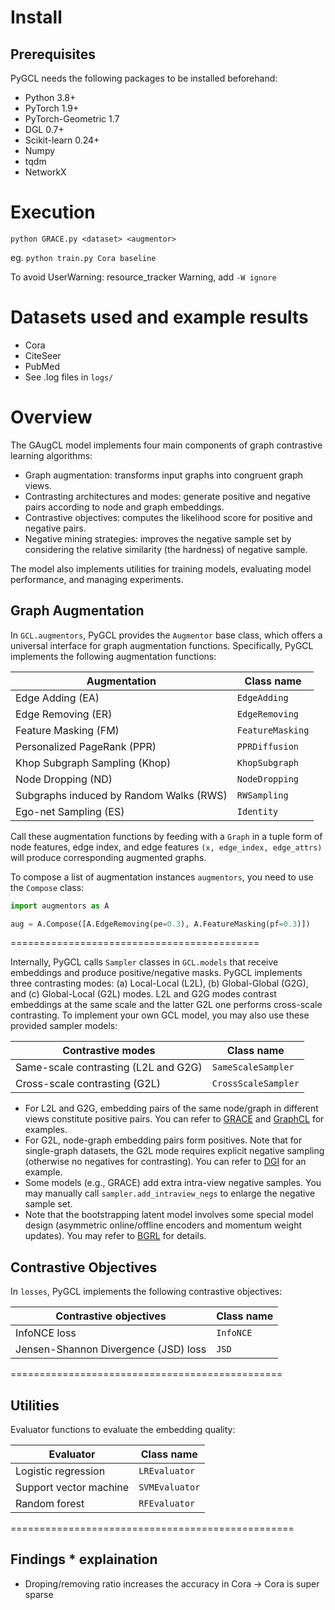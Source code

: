 
# Install

## Prerequisites

PyGCL needs the following packages to be installed beforehand:

* Python 3.8+
* PyTorch 1.9+
* PyTorch-Geometric 1.7
* DGL 0.7+
* Scikit-learn 0.24+
* Numpy
* tqdm
* NetworkX

# Execution
`python GRACE.py <dataset> <augmentor>`

eg. `python train.py Cora baseline`

To avoid UserWarning: resource_tracker Warning, add `-W ignore`

# Datasets used and example results
* Cora
* CiteSeer
* PubMed
* See .log files in `logs/`


# Overview

The GAugCL model implements four main components of graph contrastive learning algorithms:

* Graph augmentation: transforms input graphs into congruent graph views.
* Contrasting architectures and modes: generate positive and negative pairs according to node and graph embeddings.
* Contrastive objectives: computes the likelihood score for positive and negative pairs.
* Negative mining strategies: improves the negative sample set by considering the relative similarity (the hardness) of negative sample.

The model also implements utilities for training models, evaluating model performance, and managing experiments.


## Graph Augmentation

In `GCL.augmentors`, PyGCL provides the `Augmentor` base class, which offers a universal interface for graph augmentation functions. Specifically, PyGCL implements the following augmentation functions:

| Augmentation                            | Class name        |
|-----------------------------------------| ----------------- |
| Edge Adding (EA)                        | `EdgeAdding`      |
| Edge Removing (ER)                      | `EdgeRemoving`    |
| Feature Masking (FM)                    | `FeatureMasking`  |
| Personalized PageRank (PPR)             | `PPRDiffusion`    |
| Khop Subgraph Sampling (Khop)           | `KhopSubgraph`    |
| Node Dropping (ND)                      | `NodeDropping`    |
| Subgraphs induced by Random Walks (RWS) | `RWSampling`      |
| Ego-net Sampling (ES)                   | `Identity`        |

Call these augmentation functions by feeding with a `Graph` in a tuple form of node features, edge index, and edge features `(x, edge_index, edge_attrs)` will produce corresponding augmented graphs.

To compose a list of augmentation instances `augmentors`, you need to use the `Compose` class:

```python
import augmentors as A

aug = A.Compose([A.EdgeRemoving(pe=0.3), A.FeatureMasking(pf=0.3)])
```



===========================================

Internally, PyGCL calls `Sampler` classes in `GCL.models` that receive embeddings and produce positive/negative masks. PyGCL implements three contrasting modes: (a) Local-Local (L2L), (b) Global-Global (G2G), and (c) Global-Local (G2L) modes. L2L and G2G modes contrast embeddings at the same scale and the latter G2L one performs cross-scale contrasting. To implement your own GCL model, you may also use these provided sampler models:

| Contrastive modes                    | Class name          |
| ------------------------------------ | ------------------- |
| Same-scale contrasting (L2L and G2G) | `SameScaleSampler`  |
| Cross-scale contrasting (G2L)        | `CrossScaleSampler` |

* For L2L and G2G, embedding pairs of the same node/graph in different views constitute positive pairs. You can refer to [GRACE](examples/GRACE.py) and [GraphCL](examples/GraphCL.py) for examples.
* For G2L, node-graph embedding pairs form positives. Note that for single-graph datasets, the G2L mode requires explicit negative sampling (otherwise no negatives for contrasting). You can refer to [DGI](examples/DGI_transductive.py) for an example.
* Some models (e.g., GRACE) add extra intra-view negative samples. You may manually call `sampler.add_intraview_negs` to enlarge the negative sample set.
* Note that the bootstrapping latent model involves some special model design (asymmetric online/offline encoders and momentum weight updates). You may refer to [BGRL](examples/BGRL.py) for details.


## Contrastive Objectives

In `losses`, PyGCL implements the following contrastive objectives:

| Contrastive objectives               | Class name        |
| ------------------------------------ | ----------------- |
| InfoNCE loss                         | `InfoNCE`         |
| Jensen-Shannon Divergence (JSD) loss | `JSD`             |

===============================================


## Utilities

Evaluator functions to evaluate the embedding quality:

| Evaluator              | Class name     |
| ---------------------- | -------------- |
| Logistic regression    | `LREvaluator`  |
| Support vector machine | `SVMEvaluator` |
| Random forest          | `RFEvaluator`  |


=================================================
## Findings * explaination
* Droping/removing ratio increases the accuracy in Cora -> Cora is super sparse